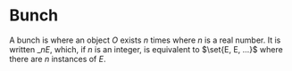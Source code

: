# Bunch

A bunch is where an object $O$ exists $n$ times where $n$ is a real number. It is written $\_nE$, which, if $n$ is an integer, is equivalent to $\set{E, E, ...}$ where there are $n$ instances of $E$.
